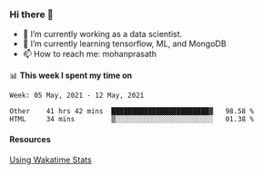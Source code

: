 ### Hi there 👋

- 🔭 I’m currently working as a data scientist.
- 🌱 I’m currently learning tensorflow, ML, and MongoDB
- 📫 How to reach me: mohanprasath

📊 **This week I spent my time on**
<!--START_SECTION:waka-->
```text
Week: 05 May, 2021 - 12 May, 2021

Other    41 hrs 42 mins  ████████████████████████▓   98.58 % 
HTML     34 mins         ▒░░░░░░░░░░░░░░░░░░░░░░░░   01.38 % 
```
<!--END_SECTION:waka-->

#### Resources
[Using Wakatime Stats](https://github.com/marketplace/actions/waka-readme)

